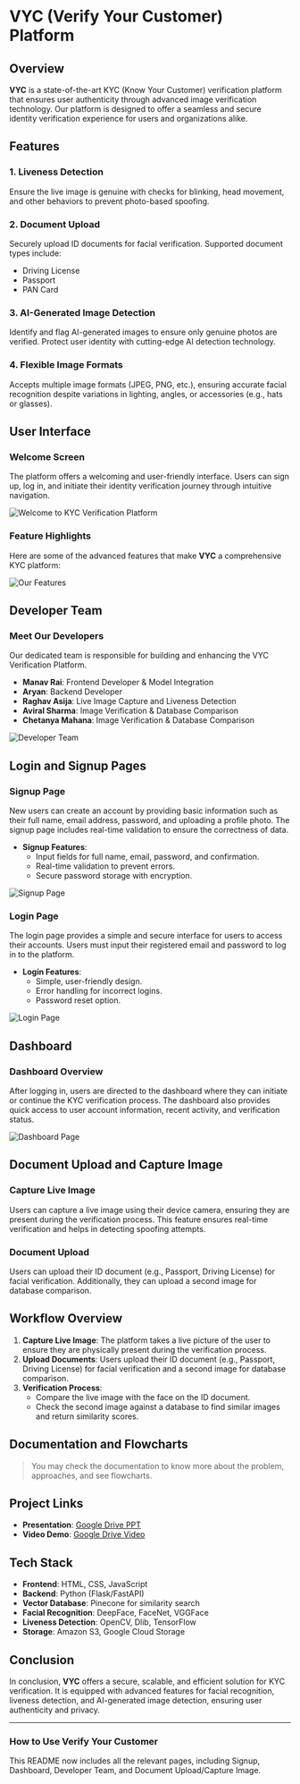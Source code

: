 # VYC (Verify Your Customer) Platform

## Overview

**VYC** is a state-of-the-art KYC (Know Your Customer) verification platform that ensures user authenticity through advanced image verification technology. Our platform is designed to offer a seamless and secure identity verification experience for users and organizations alike.

## Features

### 1. **Liveness Detection**
   Ensure the live image is genuine with checks for blinking, head movement, and other behaviors to prevent photo-based spoofing.

### 2. **Document Upload**
   Securely upload ID documents for facial verification. Supported document types include:
   - Driving License
   - Passport
   - PAN Card

### 3. **AI-Generated Image Detection**
   Identify and flag AI-generated images to ensure only genuine photos are verified. Protect user identity with cutting-edge AI detection technology.

### 4. **Flexible Image Formats**
   Accepts multiple image formats (JPEG, PNG, etc.), ensuring accurate facial recognition despite variations in lighting, angles, or accessories (e.g., hats or glasses).

## User Interface

### Welcome Screen
The platform offers a welcoming and user-friendly interface. Users can sign up, log in, and initiate their identity verification journey through intuitive navigation.

![Welcome to KYC Verification Platform](https://github.com/coderiders22/Data-Mavericks/blob/e65495a5a8957769406cf5b265e466e4c52056a4/home.png)

### Feature Highlights
Here are some of the advanced features that make **VYC** a comprehensive KYC platform:

![Our Features](https://github.com/coderiders22/Data-Mavericks/blob/c78c02e125f0bc3f505d95b2939adb7ed0a5427f/features.png)

## Developer Team

### Meet Our Developers
Our dedicated team is responsible for building and enhancing the VYC Verification Platform.

- **Manav Rai**: Frontend Developer & Model Integration
- **Aryan**: Backend Developer
- **Raghav Asija**: Live Image Capture and Liveness Detection
- **Aviral Sharma**: Image Verification & Database Comparison
- **Chetanya Mahana**: Image Verification & Database Comparison

![Developer Team](https://github.com/coderiders22/Data-Mavericks/blob/0fd9dacb8fd2a878aa3c192e251e63b45ea6ed66/developer.png)

## Login and Signup Pages

### **Signup Page**
New users can create an account by providing basic information such as their full name, email address, password, and uploading a profile photo. The signup page includes real-time validation to ensure the correctness of data.

- **Signup Features**:
  - Input fields for full name, email, password, and confirmation.
  - Real-time validation to prevent errors.
  - Secure password storage with encryption.

![Signup Page](https://github.com/coderiders22/Data-Mavericks/blob/0fd9dacb8fd2a878aa3c192e251e63b45ea6ed66/signup.png)

### **Login Page**
The login page provides a simple and secure interface for users to access their accounts. Users must input their registered email and password to log in to the platform.

- **Login Features**:
  - Simple, user-friendly design.
  - Error handling for incorrect logins.
  - Password reset option.

![Login Page](https://github.com/coderiders22/Data-Mavericks/blob/0fd9dacb8fd2a878aa3c192e251e63b45ea6ed66/login.png)

## Dashboard

### **Dashboard Overview**
After logging in, users are directed to the dashboard where they can initiate or continue the KYC verification process. The dashboard also provides quick access to user account information, recent activity, and verification status.

![Dashboard Page](https://github.com/coderiders22/Data-Mavericks/blob/0fd9dacb8fd2a878aa3c192e251e63b45ea6ed66/dashboard.png)

## Document Upload and Capture Image

### **Capture Live Image**
Users can capture a live image using their device camera, ensuring they are present during the verification process. This feature ensures real-time verification and helps in detecting spoofing attempts.

### **Document Upload**
Users can upload their ID document (e.g., Passport, Driving License) for facial verification. Additionally, they can upload a second image for database comparison.



## Workflow Overview

1. **Capture Live Image**: The platform takes a live picture of the user to ensure they are physically present during the verification process.
2. **Upload Documents**: Users upload their ID document (e.g., Passport, Driving License) for facial verification and a second image for database comparison.
3. **Verification Process**:
   - Compare the live image with the face on the ID document.
   - Check the second image against a database to find similar images and return similarity scores.

## Documentation and Flowcharts
> You may check the documentation to know more about the problem, approaches, and see flowcharts.

## Project Links

- **Presentation**: [Google Drive PPT](https://www.canva.com/design/DAGSGaAgzSs/0s_d8Uuawz2QKxEsNWhjVQ/edit?utm_content=DAGSGaAgzSs&utm_campaign=designshare&utm_medium=link2&utm_source=sharebutton)
- **Video Demo**: [Google Drive Video](insert_video_link_here)

## Tech Stack

- **Frontend**: HTML, CSS, JavaScript
- **Backend**: Python (Flask/FastAPI)
- **Vector Database**: Pinecone for similarity search
- **Facial Recognition**: DeepFace, FaceNet, VGGFace
- **Liveness Detection**: OpenCV, Dlib, TensorFlow
- **Storage**: Amazon S3, Google Cloud Storage

## Conclusion
In conclusion, **VYC** offers a secure, scalable, and efficient solution for KYC verification. It is equipped with advanced features for facial recognition, liveness detection, and AI-generated image detection, ensuring user authenticity and privacy.

---

### How to Use Verify Your Customer



This README now includes all the relevant pages, including Signup, Dashboard, Developer Team, and Document Upload/Capture Image.
